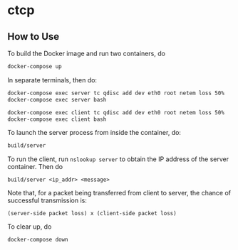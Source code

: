 # ctcp

## How to Use

To build the Docker image and run two containers, do

```bash
docker-compose up
```

In separate terminals, then do:

```bash
docker-compose exec server tc qdisc add dev eth0 root netem loss 50%   # Adjust packet loss as you wish
docker-compose exec server bash
```

```bash
docker-compose exec client tc qdisc add dev eth0 root netem loss 50%    # Adjust packet loss as you wish
docker-compose exec client bash
```

To launch the server process from inside the container, do:

```bash
build/server
```

To run the client, run `nslookup server` to obtain the IP address of the server container. Then do

```
build/server <ip_addr> <message>
```

Note that, for a packet being transferred from client to server, the chance of successful transmission is:

```
(server-side packet loss) x (client-side packet loss)
```

To clear up, do

```bash
docker-compose down
```
